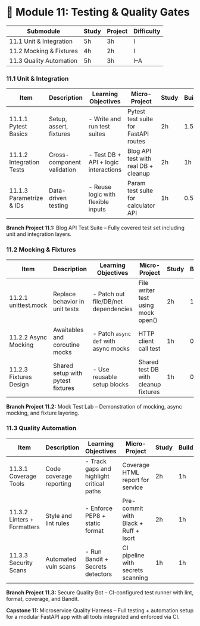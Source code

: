 # 📘 Module 11: Testing & Quality Gates

| Submodule               | Study | Project | Difficulty |
| ----------------------- | ----- | ------- | ---------- |
| 11.1 Unit & Integration | 5h    | 3h      | I          |
| 11.2 Mocking & Fixtures | 4h    | 2h      | I          |
| 11.3 Quality Automation | 5h    | 3h      | I–A        |

### 11.1 Unit & Integration

| Item                     | Description                | Learning Objectives                  | Micro-Project                        | Study | Build | Level |
| ------------------------ | -------------------------- | ------------------------------------ | ------------------------------------ | ----- | ----- | ----- |
| 11.1.1 Pytest Basics     | Setup, assert, fixtures    | - Write and run test suites          | Pytest test suite for FastAPI routes | 2h    | 1.5h  | I     |
| 11.1.2 Integration Tests | Cross-component validation | - Test DB + API + logic interactions | Blog API test with real DB + cleanup | 2h    | 1h    | I     |
| 11.1.3 Parametrize & IDs | Data-driven testing        | - Reuse logic with flexible inputs   | Param test suite for calculator API  | 1h    | 0.5h  | I     |

**Branch Project 11.1:** Blog API Test Suite – Fully covered test set including unit and integration layers.

### 11.2 Mocking & Fixtures

| Item                   | Description                       | Learning Objectives                  | Micro-Project                        | Study | Build | Level |
| ---------------------- | --------------------------------- | ------------------------------------ | ------------------------------------ | ----- | ----- | ----- |
| 11.2.1 unittest.mock   | Replace behavior in unit tests    | - Patch out file/DB/net dependencies | File writer test using mock open()   | 2h    | 1h    | I     |
| 11.2.2 Async Mocking   | Awaitables and coroutine mocks    | - Patch `async def` with async mocks | HTTP client call test                | 1h    | 0.5h  | I     |
| 11.2.3 Fixtures Design | Shared setup with pytest fixtures | - Use reusable setup blocks          | Shared test DB with cleanup fixtures | 1h    | 0.5h  | I     |

**Branch Project 11.2:** Mock Test Lab – Demonstration of mocking, async mocking, and fixture layering.

### 11.3 Quality Automation

| Item                        | Description             | Learning Objectives                       | Micro-Project                        | Study | Build | Level |
| --------------------------- | ----------------------- | ----------------------------------------- | ------------------------------------ | ----- | ----- | ----- |
| 11.3.1 Coverage Tools       | Code coverage reporting | - Track gaps and highlight critical paths | Coverage HTML report for service     | 2h    | 1h    | I     |
| 11.3.2 Linters + Formatters | Style and lint rules    | - Enforce PEP8 + static format            | Pre-commit with Black + Ruff + Isort | 2h    | 1h    | I     |
| 11.3.3 Security Scans       | Automated vuln scans    | - Run Bandit + Secrets detectors          | CI pipeline with secrets scanning    | 1h    | 1h    | A     |

**Branch Project 11.3:** Secure Quality Bot – CI-configured test runner with lint, format, coverage, and Bandit.

**Capstone 11:** Microservice Quality Harness – Full testing + automation setup for a modular FastAPI app with all tools integrated and enforced via CI.
